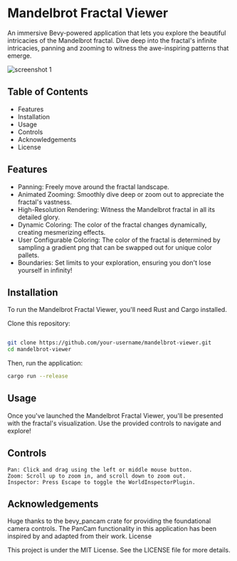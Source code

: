 # Mandelbrot Fractal Viewer
An immersive Bevy-powered application that lets you explore the beautiful intricacies of the Mandelbrot fractal. Dive deep into the fractal's infinite intricacies, panning and zooming to witness the awe-inspiring patterns that emerge.

![screenshot 1](https://raw.githubusercontent.com/Lowband21/bevy_mandelbrot/master/screenshot_1.png)



## Table of Contents
- Features
- Installation
- Usage
- Controls
- Acknowledgements
- License

## Features
- Panning: Freely move around the fractal landscape.
- Animated Zooming: Smoothly dive deep or zoom out to appreciate the fractal's vastness.
- High-Resolution Rendering: Witness the Mandelbrot fractal in all its detailed glory.
- Dynamic Coloring: The color of the fractal changes dynamically, creating mesmerizing effects.
- User Configurable Coloring: The color of the fractal is determined by sampling a gradient png that can be swapped out for unique color pallets.
- Boundaries: Set limits to your exploration, ensuring you don't lose yourself in infinity!

## Installation
To run the Mandelbrot Fractal Viewer, you'll need Rust and Cargo installed.

Clone this repository:

```bash

git clone https://github.com/your-username/mandelbrot-viewer.git
cd mandelbrot-viewer
```

Then, run the application:

```bash
cargo run --release
```

## Usage

Once you've launched the Mandelbrot Fractal Viewer, you'll be presented with the fractal's visualization. Use the provided controls to navigate and explore!
## Controls

    Pan: Click and drag using the left or middle mouse button.
    Zoom: Scroll up to zoom in, and scroll down to zoom out.
    Inspector: Press Escape to toggle the WorldInspectorPlugin.

## Acknowledgements

Huge thanks to the bevy_pancam crate for providing the foundational camera controls. The PanCam functionality in this application has been inspired by and adapted from their work.
License

This project is under the MIT License. See the LICENSE file for more details.
